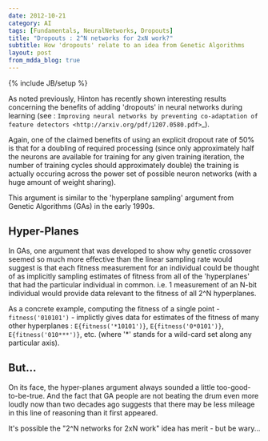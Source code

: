 ```yaml
---
date: 2012-10-21
category: AI
tags: [Fundamentals, NeuralNetworks, Dropouts]
title: "Dropouts : 2^N networks for 2xN work?"
subtitle: How 'dropouts' relate to an idea from Genetic Algorithms
layout: post
from_mdda_blog: true
---
```

{% include JB/setup %}


As noted previously,
Hinton has recently shown interesting results concerning the benefits of adding 
'dropouts' in neural networks during learning
(see : `Improving neural networks by preventing co-adaptation of feature detectors <http://arxiv.org/pdf/1207.0580.pdf>`_).

Again, one of the claimed benefits of using an explicit dropout rate of 50% is that 
for a doubling of required processing (since only approximately half the neurons are
available for training for any given training iteration, the number of training
cycles should approximately double) the training is actually occuring across 
the power set of possible neuron networks (with a huge amount of weight sharing).

This argument is similar to the 'hyperplane sampling' argument from
Genetic Algorithms (GAs) in the early 1990s.


Hyper-Planes
-----------------

In GAs, one argument that was developed to show why genetic crossover seemed so much more
effective than the linear sampling rate would suggest is that each 
fitness measurement for an individual could be thought of as implicitly sampling 
estimates of fitness from all of the 'hyperplanes' that had the particular individual
in common.  i.e. 1 measurement of an N-bit individual would provide 
data relevant to the fitness of all 2^N hyperplanes.

As a concrete example, computing the fitness of a single point - ``fitness('010101')`` - 
implictly gives data for estimates of the fitness of many other hyperplanes : 
``E{fitness('*10101')}``, ``E{fitness('0*0101')}``, ``E{fitness('010***')}``, etc.
(where '*' stands for a wild-card set along any particular axis).


But...
-----------------

On its face, the hyper-planes argument always sounded a little too-good-to-be-true.
And the fact that GA people are not beating the drum even more loudly now than two 
decades ago suggests that there may be less mileage in this line of 
reasoning than it first appeared.

It's possible the "2^N networks for 2xN work" idea has merit - but be wary...
